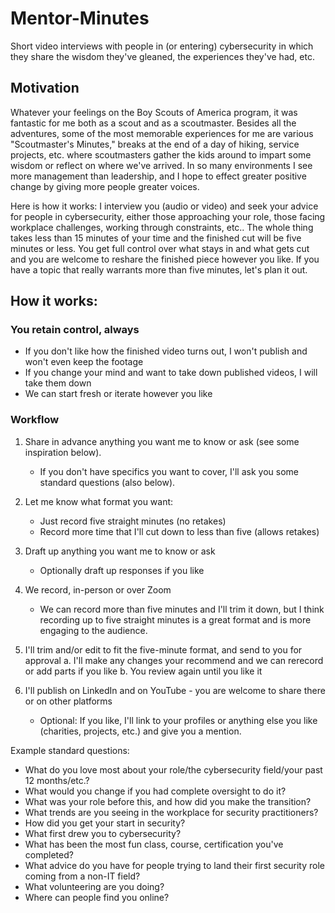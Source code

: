 # Mentor-Minutes
Short video interviews with people in (or entering) cybersecurity in which they share the wisdom they've gleaned, the experiences they've had, etc.


## Motivation
Whatever your feelings on the Boy Scouts of America program, it was fantastic for me both as a scout and as a scoutmaster. Besides all the adventures, some of the most memorable experiences for me are various "Scoutmaster's Minutes," breaks at the end of a day of hiking, service projects, etc. where scoutmasters gather the kids around to impart some wisdom or reflect on where we've arrived. In so many environments I see more management than leadership, and I hope to effect greater positive change by giving more people greater voices.

Here is how it works: I interview you (audio or video) and seek your advice for people in cybersecurity, either those approaching your role, those facing workplace challenges, working through constraints, etc.. The whole thing takes less than 15 minutes of your time and the finished cut will be five minutes or less. You get full control over what stays in and what gets cut and you are welcome to reshare the finished piece however you like. If you have a topic that really warrants more than five minutes, let's plan it out.

## How it works:

### You retain control, always
- If you don't like how the finished video turns out, I won't publish and won't even keep the footage
- If you change your mind and want to take down published videos, I will take them down
- We can start fresh or iterate however you like

### Workflow
1. Share in advance anything you want me to know or ask (see some inspiration below). 
    - If you don't have specifics you want to cover, I'll ask you some standard questions (also below).

1. Let me know what format you want:
    - Just record five straight minutes (no retakes)
    - Record more time that I'll cut down to less than five (allows retakes)
1. Draft up anything you want me to know or ask
    - Optionally draft up responses if you like
1. We record, in-person or over Zoom
    - We can record more than five minutes and I'll trim it down, but I think recording up to five straight minutes is a great format and is more engaging to the audience. 
1. I'll trim and/or edit to fit the five-minute format, and send to you for approval
    a. I'll make any changes your recommend and we can rerecord or add parts if you like
    b. You review again until you like it
1. I'll publish on LinkedIn and on YouTube - you are welcome to share there or on other platforms
    - Optional: If you like, I'll link to your profiles or anything else you like (charities, projects, etc.) and give you a mention. 

Example standard questions:
- What do you love most about your role/the cybersecurity field/your past 12 months/etc.?
- What would you change if you had complete oversight to do it?
- What was your role before this, and how did you make the transition?
- What trends are you seeing in the workplace for security practitioners?
- How did you get your start in security?
- What first drew you to cybersecurity?
- What has been the most fun class, course, certification you've completed?
- What advice do you have for people trying to land their first security role coming from a non-IT field?
- What volunteering are you doing?
- Where can people find you online?
